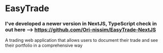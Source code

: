 # EasyTrade
### I've developed a newer version in NextJS, TypeScript check in out here --> https://github.com/Ori-nissim/EasyTrade-NextJS
A trading web application that allows users to document their trade and see their portfolio in a comprehensive way
